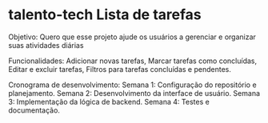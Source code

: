 # talento-tech Lista de tarefas

Objetivo: Quero que esse projeto ajude os usuários a gerenciar e organizar suas atividades diárias

Funcionalidades: Adicionar novas tarefas, Marcar tarefas como concluídas, Editar e excluir tarefas, Filtros para tarefas concluídas e pendentes.

 Cronograma de desenvolvimento: Semana 1: Configuração do repositório e planejamento.
Semana 2: Desenvolvimento da interface de usuário.
Semana 3: Implementação da lógica de backend.
Semana 4: Testes e documentação.
